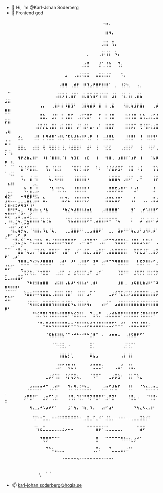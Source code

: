 - 👋 Hi, I’m @Karl-Johan Soderberg
- 👀 Frontend god

⠀⠀⠀⠀⠀⠀⠀⠀⠀⠀⠀⠀⠀⠀⠀⠀⠀⠀⠀⠀⠀⠀⠀⠀⠀⠀⠀⠀⠀⠀⠀⠠⣤⡀⠀⠀⠀⠀⠀⠀⠀⠀⠀⠀⠀⠀⠀⠀⠀⠀⠀⠀⠀⠀⠀⠀⠀⠀⠀⠀\
⠀⠀⠀⠀⠀⠀⠀⠀⠀⠀⠀⠀⠀⠀⠀⠀⠀⠀⠀⠀⠀⠀⠀⠀⠀⠀⠀⠀⠀⠀⠀⠀⣿⠻⡄⠀⠀⠀⠀⠀⠀⠀⠀⠀⠀⠀⠀⠀⠀⠀⠀⠀⠀⠀⠀⠀⠀⠀⠀⠀\
⠀⠀⠀⠀⠀⠀⠀⠀⠀⠀⠀⠀⠀⠀⠀⠀⠀⠀⠀⠀⠀⠀⠀⠀⠀⠀⠀⠀⠀⠀⠀⣸⣿⠀⢻⡄⠀⠀⠀⠀⠀⠀⠀⠀⠀⠀⠀⠀⠀⠀⠀⠀⠀⠀⠀⠀⠀⠀⠀⠀\
⠀⠀⠀⠀⠀⠀⠀⠀⠀⠀⠀⠀⠀⠀⠀⠀⠀⠀⠀⠀⠀⠀⠀⠀⠀⠀⡀⠀⠀⠀⢀⡿⢸⡇⠀⠳⡄⠀⠀⠀⠀⠀⠀⠀⠀⠀⠀⠀⠀⠀⠀⠀⠀⠀⠀⠀⠀⠀⠀⠀\
⠀⠀⠀⠀⠀⠀⠀⠀⠀⠀⠀⠀⠀⠀⠀⠀⠀⠀⠀⠀⠀⠀⠀⠀⢀⣴⣿⠀⠀⠀⣼⢁⢸⣷⠀⠀⢹⡄⠀⠀⠀⠀⠀⠀⠀⠀⠀⠀⠀⠀⠀⠀⠀⠀⠀⠀⠀⠀⠀⠀\
⠀⠀⠀⠀⠀⠀⠀⠀⠀⠀⠀⠀⠀⠀⠀⠀⠀⠀⠀⣠⠀⠀⢀⣴⡿⣽⣿⠀⠀⣴⣿⣿⣾⡟⠀⠀⠀⠹⡆⠀⠀⠀⠀⠀⠀⠀⠀⠀⠀⠀⠀⠀⠀⠀⠀⠀⠀⠀⠀⠀\
⠀⠀⠀⠀⠀⠀⠀⠀⠀⠀⠀⠀⠀⠀⠀⠀⠀⢠⣿⢿⠀⢀⣾⡟⠀⡿⢹⣠⡟⣿⠟⣿⣿⠁⠀⡀⠀⢸⡝⣆⠀⠀⢠⡀⠀⠀⠀⠀⠀⠀⣀⠀⠀⠀⠀⠀⠀⠀⠀⠀\
⠀⠀⠀⠀⠀⠀⠀⠀⠀⠀⠀⠀⠀⠀⠀⠀⢠⣿⡹⢸⢀⣾⡟⠁⢰⣇⣿⢫⣾⠟⢸⢹⡏⠀⣸⡇⠀⠘⣇⢸⡆⢀⣾⣧⠀⠀⠀⠀⠀⣰⣿⠀⠀⠀⠀⠀⠀⠀⠀⠀\
⠀⠀⠀⠀⠀⠀⠀⠀⠀⠀⠀⢠⡄⠀⠀⢀⣿⠇⡇⠸⣿⣹⠃⠀⢈⣿⢷⣾⡿⠀⣿⠀⡇⢀⣯⠀⠀⠀⢻⣇⢷⣸⡟⣿⡆⠀⠀⢀⡾⣿⣿⠀⠀⠀⠀⠀⠀⠀⠀⠀\
⠀⠀⠀⠀⠀⠀⠀⠀⠀⠀⠀⣿⣷⡀⠀⣸⡟⠀⡇⢠⣿⡏⠀⢀⣾⢍⣿⠏⠀⠀⡏⠀⡇⢸⣿⠀⠀⠀⢸⣾⢸⣿⠀⣧⢳⣀⣴⣋⣼⡟⣿⠀⠀⠀⠀⠀⠀⠀⠀⠀\
⠀⠀⠀⠀⠀⠀⠀⠀⠀⠀⣼⡟⡜⣇⢠⣿⡇⢰⡇⢸⣿⡇⠀⡼⠃⣾⠇⣤⠄⢠⠃⠀⣿⣿⡟⠀⠀⠀⢸⣿⡿⡍⠀⢛⠘⣿⢵⣰⣿⢠⢿⠀⠀⠀⠀⠀⠀⠀⠀⠀\
⠀⠀⠀⠀⣴⣄⠀⠀⠀⢠⣿⠀⡇⢻⣾⣿⠁⣾⢧⠈⢯⢧⣼⣷⣾⠟⢠⡟⠀⢸⠀⢠⣼⣿⣧⠀⠀⠀⢀⣿⣿⠇⠀⢸⠀⢸⣿⣻⠃⣼⢸⠀⠀⠀⠀⠀⠀⠀⠀⠀\
⠀⠀⠀⠀⣿⣿⣆⠀⠀⣾⣿⠀⢿⠀⢻⣿⡇⡇⢸⡀⠸⣾⣿⣿⠇⠀⣾⠃⠀⢸⠀⠈⣏⣏⠀⠀⠀⢠⣾⣿⠏⠀⠀⢸⠀⠀⢿⠏⢠⡋⠘⡆⠀⠀⠀⠀⠀⠀⠀⠀\
⠀⠀⠀⠀⢻⡟⣜⣷⣄⣿⠃⠀⠸⡇⠈⣿⣿⣇⠈⡇⠀⢳⣹⣏⠀⢰⣏⠀⠀⢸⠀⠀⢻⣿⢀⠀⣰⣿⣿⠉⣰⡟⠀⢸⠀⠀⠈⣧⡿⡟⠀⣧⠀⠀⠀⠀⠀⠀⠀⠀\
⠀⠀⠀⠀⠈⣷⠘⠞⣿⣿⡀⠀⠀⢻⡄⠘⣧⣻⠀⠀⠀⠈⢿⡏⡃⣼⡯⠀⠀⠃⠆⠀⠘⡜⣾⡾⣻⠏⠀⢸⣿⠀⠰⢸⠀⠀⠀⢻⢱⠃⠠⣿⠀⠀⠀⠀⠀⠀⠀⠀\
⠀⠀⠀⠀⠀⠹⡄⠀⣾⠘⡇⠀⠀⠀⢧⡀⢿⢿⡇⠀⠀⠀⢸⣿⣿⣿⠰⠀⠀⠀⠀⠀⠀⣧⣿⣿⢯⠀⣰⡿⠋⠀⡀⠛⠀⠀⠀⢸⡟⠀⣦⣿⠀⠀⠀⠀⠀⠀⣠⡀\
⠀⠀⠀⠀⠀⠀⢷⡀⣿⠀⣇⠀⠀⠀⠈⠧⠘⣏⢳⡀⠀⠀⢸⣿⣿⣿⠘⠀⠀⠀⠀⠀⢀⣿⣿⡯⣴⣿⠋⠀⠃⣰⠇⠀⠀⠀⠀⣸⠀⣰⢯⠇⠀⠀⣀⣤⣴⣿⣿⠇\
⢹⣷⣀⡀⠀⠀⠈⣷⡏⢰⣿⠀⣷⡀⠀⠀⠀⠘⣧⡹⣆⠀⢸⣿⣿⢿⡹⠀⠀⠀⠀⠀⣾⣿⣗⣼⡿⠁⠀⠀⢠⡇⠀⠀⢀⡀⢀⣿⣰⡋⣾⢴⣒⡽⢿⣻⠏⢹⠏⠀\
⠀⣿⠻⡛⢤⣀⠀⠘⣿⣼⡆⣆⠘⣧⠀⠀⠀⠀⠘⢷⣌⠳⣼⣿⣿⣼⣶⣇⠀⠀⠀⣠⣿⣿⣿⣿⠁⠀⠀⠀⣻⠁⠀⢀⡞⢡⣿⣿⠋⣽⡿⠛⢁⣤⠚⣁⣠⠎⠀⠀\
⠀⢸⣆⠙⢦⡈⠛⢦⣿⣿⣷⠘⣧⢘⣧⠀⠀⠀⠀⠈⢻⣧⣼⣿⣿⣿⠟⠛⢀⣴⣿⣿⠿⠛⠉⠙⢦⠀⠀⠀⠇⠀⠀⡼⠁⣼⡾⠃⡼⠁⢀⣴⠟⢀⡴⢫⠟⠀⠀⠀\
⠀⠀⢻⣄⢷⡛⢦⡀⠈⢻⣿⡄⠹⣆⠈⢧⡀⠀⠀⢀⣀⣽⣿⡿⠛⢀⣀⣠⣾⣿⠟⠁⠀⣀⡀⠀⣽⡶⠛⠋⢷⣄⣰⠃⣰⢻⢇⡾⠁⣠⠟⠁⣠⠋⢀⡟⠀⠀⠀⠀\
⠀⠀⠈⢿⣆⠳⣄⠉⠷⣌⣿⣷⠀⢻⣆⣨⣿⣿⠿⢿⣿⡿⠋⠀⡠⠞⣽⠿⠙⠁⢀⣴⠋⠉⠙⢾⣿⣿⡷⠂⢸⣿⣧⣠⢇⣿⠞⠀⢀⣠⣤⠞⠁⣠⠋⠀⠀⠀⠀⠀\
⠀⠀⠀⠈⣿⣦⠙⢦⣠⡌⠙⣾⣷⣠⣿⣿⠟⠁⢠⣿⠋⠀⢠⠞⠁⣾⣏⡀⣠⣶⡿⠋⢀⣴⣷⣿⣿⣿⣿⠀⠀⠻⡟⣏⣸⠋⣀⣶⡻⠟⠁⢀⡴⠁⠀⠀⠀⠀⠀⠀\
⠀⠀⠀⠀⠹⣿⣿⣤⠙⢮⡳⣜⣿⣿⣿⠇⠀⢠⣾⠃⠀⠜⠃⢀⣼⣿⠋⠀⣽⠛⠀⣴⠛⠉⠙⠻⣿⣿⣿⡇⠀⠀⣇⣯⡝⢿⡷⠋⣠⣼⡷⠋⠀⠀⣀⠀⠀⠀⠀⠀\
⠀⠀⠀⠀⠀⠙⢿⡝⢷⣄⠙⠲⣿⣿⠃⠀⢀⣼⡟⠀⣰⠀⣴⢿⣿⡟⣠⠟⠀⣠⠞⠁⠀⠀⠀⠀⢹⣿⠿⠇⠀⣸⢿⡟⡇⢸⣷⢚⡷⣋⣀⣤⣴⣿⠟⠀⠀⠀⠀⠀\
⠀⠀⠀⠀⠀⠀⠀⠙⠷⣟⣿⣶⣿⣿⠀⠀⣼⣽⡇⢠⣧⡼⠃⢺⣿⣴⠃⢀⣾⠇⠀⠀⠀⠀⠀⠀⣸⣿⢀⠀⣰⢯⣿⣇⣷⣼⠟⠉⠽⢿⣻⣿⡿⠃⠀⠀⠀⠀⠀⠀\
⠀⠀⠀⠀⠀⠀⠳⣶⣶⡿⠿⢿⣿⣿⣄⢀⣿⣿⡇⢸⣿⠃⠀⢸⣿⠃⣠⠏⠈⠀⠀⠀⠀⣀⡴⠞⠙⣏⣞⡽⣣⣾⣿⣿⣿⣿⣴⣶⡿⣫⣷⠋⠀⠀⠀⠀⠀⠀⠀⠀\
⠀⠀⠀⠀⠀⠀⠀⠘⢿⣿⣗⣴⣿⣿⣿⢻⣿⣷⣿⣼⣟⠳⣄⢸⣿⡶⢷⡄⠀⠀⠀⣴⠞⠉⠀⣠⣼⣿⣿⣿⣿⣷⣯⣾⣯⡿⣿⣿⣿⡿⠃⠀⠀⠀⠀⠀⠀⠀⠀⠀\
⠀⠀⠀⠀⠀⠀⠀⠀⠀⠛⣮⡛⢿⡇⢹⣿⣿⣾⣿⣿⠟⠳⣮⣽⣿⣀⠀⠙⣤⢤⡛⠀⣠⣔⣾⣷⣿⠟⣻⣿⣿⣿⡏⢨⣿⣷⣿⠿⠋⠀⠀⠀⠀⠀⠀⠀⠀⠀⠀⠀\
⠀⠀⠀⠀⠀⠀⠀⠀⠀⠀⠈⠛⠦⣿⣞⢿⣿⣿⣿⣿⡶⠶⠬⢿⣛⣻⡷⣾⣹⣼⣿⣿⣛⣛⡫⠥⠤⠾⠃⢀⣼⣽⣃⣼⣿⡧⠆⠀⠀⠀⠀⠀⠀⠀⠀⠀⠀⠀⠀⠀\
⠀⠀⠀⠀⠀⠀⠀⠀⠀⠀⠀⠀⠀⠈⢯⣷⣯⣿⣧⠈⠉⠐⠚⠓⠒⠛⠓⣈⡿⠉⠀⠄⠀⠴⠶⠶⠤⠀⠀⣼⣫⣿⠟⠋⠁⠀⠀⠀⠀⠀⠀⠀⠀⠀⠀⠀⠀⠀⠀⠀\
⠀⠀⠀⠀⠀⠀⠀⠀⠀⠀⠀⠀⠀⠀⠀⠈⠻⢾⣿⡀⠠⠀⠀⠀⠀⠀⠀⣿⡃⠀⠀⠀⠀⠀⠀⠀⠀⠀⣸⢻⡛⠁⠀⠀⠀⠀⠀⠀⠀⠀⠀⠀⠀⠀⠀⠀⠀⠀⠀⠀\
⠀⠀⠀⠀⠀⠀⠀⠀⠀⠀⠀⠀⠀⠀⠀⠀⠀⢸⣿⣧⡃⢁⠀⠀⠀⠀⠀⠿⣧⣠⠀⠀⠀⠀⠀⠀⠀⢠⡇⢸⡇⠀⠀⠀⠀⠀⠀⠀⠀⠀⠀⠀⠀⠀⠀⠀⠀⠀⠀⠀\
⠀⠀⠀⠀⠀⠀⠀⠀⠀⠀⠀⠀⠀⠀⠀⠀⢀⡿⠋⠘⢿⣜⢣⠀⠀⠀⠀⠚⣛⣛⣛⠆⠀⠀⠀⢀⣤⠞⠀⢸⣧⡀⠀⠀⠀⠀⠀⠀⠀⠀⠀⠀⠀⠀⠀⠀⠀⠀⠀⠀\
⠀⠀⠀⠀⠀⠀⠀⠀⠀⠀⠀⠀⠀⣀⡴⠞⢹⡇⠀⠸⡎⢯⡻⢦⡀⠀⠀⠈⠻⠛⠉⠀⠀⣀⡴⡿⣳⠂⠀⢸⡇⠉⠳⣄⠀⠀⠀⠀⠀⠀⠀⠀⠀⠀⠀⠀⠀⠀⠀⠀\
⠀⠀⠀⠀⠀⠀⠀⢀⣴⣶⣶⡶⠚⠉⢀⡠⣾⠃⠀⠀⢹⡆⢻⡄⣝⣳⣤⡀⠀⠀⠀⣠⡶⢋⡼⣷⠏⠀⠀⢸⡇⠀⠀⠈⠱⣦⣤⣶⢤⡀⠀⠀⠀⠀⠀⠀⠀⠀⠀⠀\
⠀⠀⠀⠀⠀⠀⡴⠟⣿⠟⠁⠀⣠⡶⠋⢁⣼⠀⠀⠀⢸⢻⡄⠹⣏⠛⠻⡝⠿⣿⠟⠋⣠⠟⣽⠃⠀⠀⠀⠸⣿⣄⠠⠀⠀⠈⢻⣿⠂⠛⠀⠀⠀⠀⠀⠀⠀⠀⠀⠀\
⠀⠀⠀⠀⠀⠀⠀⠀⢻⣄⣠⠚⠡⡴⠞⠋⠁⠀⠀⠀⣨⠁⢳⡄⠈⢷⡀⠹⡄⠀⠀⣴⠋⣴⠃⠀⠀⠀⠀⠀⠀⠙⢳⣄⠣⢄⣼⠃⠀⠀⠀⠀⠀⠀⠀⠀⠀⠀⠀⠀\
⠀⠀⠀⠀⠀⠀⠀⠀⠀⢿⠷⠶⣍⣀⡤⠶⠶⠛⠛⠛⠛⠛⠛⠷⠦⣄⣻⣤⠋⣠⠞⠁⣸⣇⡠⠤⠴⠶⠦⠤⢤⣀⣀⣙⣳⡾⠃⠀⠀⠀⠀⠀⠀⠀⠀⠀⠀⠀⠀⠀\
⠀⠀⠀⠀⠀⠀⠀⠀⠀⠈⢳⣖⣉⣀⣀⣀⣀⣀⣐⡠⠤⠤⠀⠀⠀⠀⠉⠉⠉⣿⡿⠋⣉⣀⣀⣀⣀⡀⠀⠀⠀⠀⠉⣽⠟⠀⠀⠀⠀⠀⠀⠀⠀⠀⠀⠀⠀⠀⠀⠀\
⠀⠀⠀⠀⠀⠀⠀⠀⠀⠀⠀⠙⢿⡿⠛⠉⠉⠁⠀⠀⠀⠀⠀⠀⠀⠀⠀⠀⠀⣿⠀⠀⠉⠉⠉⠉⠉⠻⠷⠶⣄⡴⠚⠁⠀⠀⠀⠀⠀⠀⠀⠀⠀⠀⠀⠀⠀⠀⠀⠀\
⠀⠀⠀⠀⠀⠀⠀⠀⠀⠀⠀⠀⠀⠙⠓⠦⣤⣀⣀⠀⠀⠀⠀⠀⠀⠀⠀⠀⢀⡛⠆⠀⠀⠙⣀⣀⣀⣤⡤⠞⠃⠀⠀⠀⠀⠀⠀⠀⠀⠀⠀⠀⠀⠀⠀⠀⠀⠀⠀⠀\
⠀⠀⠀⠀⠀⠀⠀⠀⠀⠀⠀⠀⠀⠀⠀⠀⠀⠀⠈⠉⠉⠉⠉⠙⠉⠉⠉⠉⠉⠉⠉⠉⠉⠉⠁⠀⠀⠀⠀⠀⠀⠀⠀⠀⠀⠀⠀⠀⠀⠀⠀⠀⠀⠀⠀⠀⠀⠀⠀⠀\
⠀⠀⠀⠀⠀⠀⠀⠀⠀⠀⠀⠀⠀⡀⢀⠀⠀⠀⠀⠀⠀⠀⠀⠀⠀⠀⠀⠀⠀⠀⠀⠀⠀⠀⠀⠀⠀⠀⠀⠀⠀⠀⠀⠀⠀⠀⠀⠀⠀⠀⠀⠀⠀⠀⠀⠀⠀⠀⠀⠀\

- 📫 karl-johan.soderberg@hogia.se
